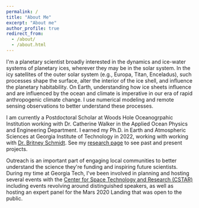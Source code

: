 ```yaml
---
permalink: /
title: "About Me"
excerpt: "About me"
author_profile: true
redirect_from: 
  - /about/
  - /about.html
---
```


I'm a planetary scientist broadly interested in the dynamics and ice-water systems of planetary ices, wherever they may be in the solar system. In the icy satellites of the outer solar system (e.g., Europa, Titan, Enceladus), such processes shape the surface, alter the interior of the ice shell, and influence the planetary habitability. On Earth, understanding how ice sheets influence and are influenced by the ocean and climate is imperative in our era of rapid anthropogenic climate change. I use numerical modeling and remote sensing observations to better understand these processes.

I am currently a Postdoctoral Scholar at Woods Hole Oceanogrpahic Institution working with Dr. Catherine Walker in the Applied Ocean Physics and Engineering Department. I earned my Ph.D. in Earth and Atmospheric Sciences at Georgia Institute of Technology in 2022, working with working with [Dr. Britney Schmidt](https://schmidt.eas.gatech.edu). See my [research page](https://chasechivers.github.io/Research/) to see past and present projects.

Outreach is an important part of engaging local communities to better understand the science they're funding and inspiring future scientists. During my time at Georgia Tech, I've been involved in planning and hosting several events with the [Center for Space Technology and Research (CSTAR)](https://cstar.gatech.edu/) including events revolving around distinguished speakers, as well as hosting an expert panel for the Mars 2020 Landing that was open to the public.
